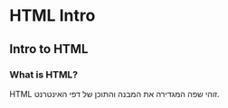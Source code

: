 # HTML Intro

## Intro to HTML

### What is HTML?

HTML זוהי שפה המגדירה את המבנה והתוכן של דפי האינטרנט.
